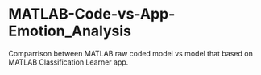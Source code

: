 # MATLAB-Code-vs-App-Emotion_Analysis
Comparrison between MATLAB raw coded model vs model that based on MATLAB Classification Learner app.
